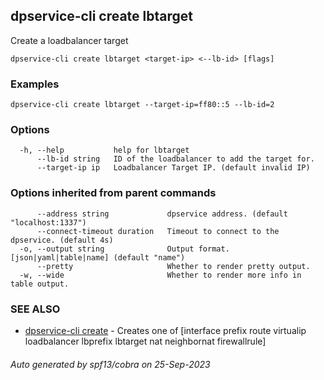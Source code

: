 ## dpservice-cli create lbtarget

Create a loadbalancer target

```
dpservice-cli create lbtarget <target-ip> <--lb-id> [flags]
```

### Examples

```
dpservice-cli create lbtarget --target-ip=ff80::5 --lb-id=2
```

### Options

```
  -h, --help           help for lbtarget
      --lb-id string   ID of the loadbalancer to add the target for.
      --target-ip ip   Loadbalancer Target IP. (default invalid IP)
```

### Options inherited from parent commands

```
      --address string             dpservice address. (default "localhost:1337")
      --connect-timeout duration   Timeout to connect to the dpservice. (default 4s)
  -o, --output string              Output format. [json|yaml|table|name] (default "name")
      --pretty                     Whether to render pretty output.
  -w, --wide                       Whether to render more info in table output.
```

### SEE ALSO

* [dpservice-cli create](dpservice-cli_create.md)	 - Creates one of [interface prefix route virtualip loadbalancer lbprefix lbtarget nat neighbornat firewallrule]

###### Auto generated by spf13/cobra on 25-Sep-2023
